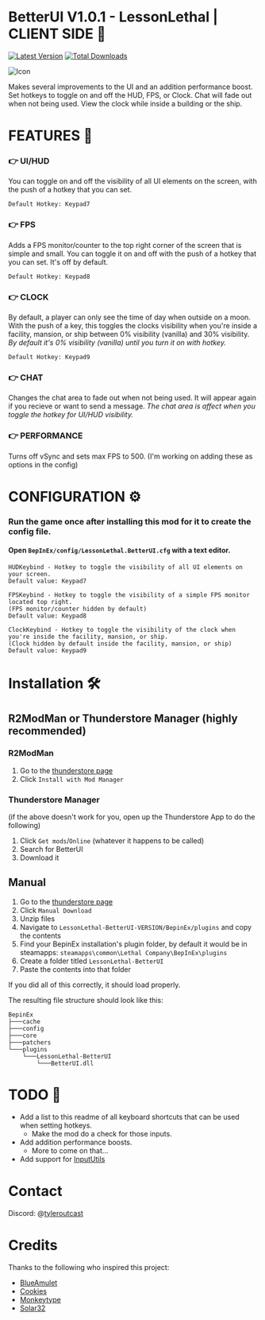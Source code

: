 # BetterUI V1.0.1 - LessonLethal | CLIENT SIDE 🎈

[![Latest Version](https://img.shields.io/thunderstore/v/LessonLethal/BetterUI?logo=thunderstore&logoColor=white)](https://thunderstore.io/c/lethal-company/p/LessonLethal/BetterUI)
[![Total Downloads](https://img.shields.io/thunderstore/dt/LessonLethal/BetterUI?logo=thunderstore&logoColor=white)](https://thunderstore.io/c/lethal-company/p/LessonLethal/BetterUI)

![Icon](https://i.imgur.com/5q7PhSA.png)

Makes several improvements to the UI and an addition performance boost. Set hotkeys to toggle on and off the HUD, FPS, or Clock. Chat will fade out when not being used. View the clock while inside a building or the ship.

# FEATURES 📃

### 👉 UI/HUD
You can toggle on and off the visibility of all UI elements on the screen, with the push of a hotkey that you can set.

```Default Hotkey: Keypad7```

### 👉 FPS
  Adds a FPS monitor/counter to the top right corner of the screen that is simple and small. You can toggle it on and off with the push of a hotkey that you can set. It's off by default.
  
```Default Hotkey: Keypad8```

### 👉 CLOCK
By default, a player can only see the time of day when outside on a moon. With the push of a key, this toggles the clocks visibility when you're inside a facility, mansion, or ship between 0% visibility (vanilla) and 30% visibility. *By default it's 0% visibility (vanilla) until you turn it on with hotkey.*

```Default Hotkey: Keypad9```

### 👉 CHAT
Changes the chat area to fade out when not being used. It will appear again if you recieve or want to send a message. *The chat area is affect when you toggle the hotkey for UI/HUD visibility.*

### 👉 PERFORMANCE
Turns off vSync and sets max FPS to 500. (I'm working on adding these as options in the config)

# CONFIGURATION ⚙
### Run the game once after installing this mod for it to create the config file.
#### Open ```BepInEx/config/LessonLethal.BetterUI.cfg``` with a text editor.

```
HUDKeybind - Hotkey to toggle the visibility of all UI elements on your screen.
Default value: Keypad7
```

```
FPSKeybind - Hotkey to toggle the visibility of a simple FPS monitor located top right.
(FPS monitor/counter hidden by default)
Default value: Keypad8
```

```
ClockKeybind - Hotkey to toggle the visibility of the clock when you're inside the facility, mansion, or ship. 
(Clock hidden by default inside the facility, mansion, or ship)
Default value: Keypad9
```

# Installation 🛠

## R2ModMan or Thunderstore Manager (highly recommended)

### R2ModMan
1. Go to the [thunderstore page](https://thunderstore.io/c/lethal-company/p/LessonLethal/BetterUI/)
2. Click `Install with Mod Manager`

### Thunderstore Manager
(if the above doesn't work for you, open up the Thunderstore App to do the following)
1. Click `Get mods`/`Online` (whatever it happens to be called)
2. Search for BetterUI
3. Download it

## Manual
1. Go to the [thunderstore page](https://thunderstore.io/c/lethal-company/p/LessonLethal/BetterUI/)
2. Click `Manual Download`
3. Unzip files
4. Navigate to `LessonLethal-BetterUI-VERSION/BepinEx/plugins` and copy the contents
5. Find your BepinEx installation's plugin folder, by default it would be in steamapps: `steamapps\common\Lethal Company\BepInEx\plugins`
6. Create a folder titled `LessonLethal-BetterUI`
7. Paste the contents into that folder

If you did all of this correctly, it should load properly.

The resulting file structure should look like this:
```
BepinEx
├───cache
├───config
├───core
├───patchers
└───plugins
    └───LessonLethal-BetterUI
        └───BetterUI.dll
```

# TODO 📝
- Add a list to this readme of all keyboard shortcuts that can be used when setting hotkeys.
  - Make the mod do a check for those inputs.
- Add addition performance boosts.
  - More to come on that...
- Add support for [InputUtils](https://thunderstore.io/c/lethal-company/p/Rune580/LethalCompany_InputUtils/)


# Contact
Discord: @[tyleroutcast](https://discord.com/users/235518194612305920)

# Credits
Thanks to the following who inspired this project:
- [BlueAmulet](https://thunderstore.io/c/lethal-company/p/BlueAmulet/)
- [Cookies](https://thunderstore.io/c/lethal-company/p/Cookies/)
- [Monkeytype](https://thunderstore.io/c/lethal-company/p/Monkeytype/)
- [Solar32](https://thunderstore.io/c/lethal-company/p/Solar32/)
